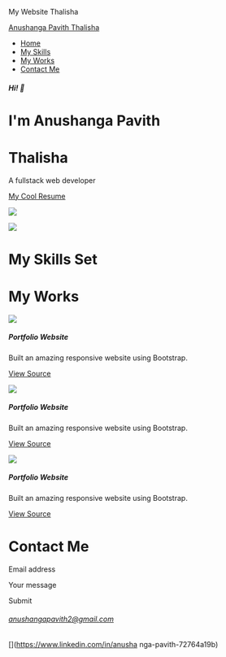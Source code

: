   My Website Thalisha    

[Anushanga Pavith Thalisha](#)

*   [Home](#hero)
*   [My Skills](#my_skills)
*   [My Works](#my_works)
*   [Contact Me](#contactme)

##### Hi! 👋

I'm Anushanga Pavith
====================

Thalisha
========

A fullstack web developer

[My Cool Resume](https://drive.google.com/file/d/1stCx0bjIp69A-4tuiNWQiKRK7OXs_pJd/view?usp=sharing)

![](https://lh5.googleusercontent.com/jihuwRMFwKhwdFTDJ2GWgs0RT-kmLOCW_E7COrDl7TqpD1vBeE0CbnxqObnnUKLnGD_JdNNtbTQYdLyyOElJmchYebQvKLAMt6hZnXU6r_gDzJPwWnOmmW9yJ97Awriadg=w1280)

![](https://lh5.googleusercontent.com/jihuwRMFwKhwdFTDJ2GWgs0RT-kmLOCW_E7COrDl7TqpD1vBeE0CbnxqObnnUKLnGD_JdNNtbTQYdLyyOElJmchYebQvKLAMt6hZnXU6r_gDzJPwWnOmmW9yJ97Awriadg=w1280)

My Skills Set
=============

My Works
========

![](https://images.unsplash.com/photo-1542831371-29b0f74f9713?ixid=MnwxMjA3fDB8MHxwaG90by1wYWdlfHx8fGVufDB8fHx8&ixlib=rb-1.2.1&auto=format&fit=crop&w=750&q=80)

##### Portfolio Website

Built an amazing responsive website using Bootstrap.

[View Source](#)

![](https://images.unsplash.com/photo-1555949963-ff9fe0c870eb?ixid=MnwxMjA3fDB8MHxwaG90by1wYWdlfHx8fGVufDB8fHx8&ixlib=rb-1.2.1&auto=format&fit=crop&w=750&q=80)

##### Portfolio Website

Built an amazing responsive website using Bootstrap.

[View Source](#)

![](https://images.unsplash.com/photo-1488590528505-98d2b5aba04b?ixid=MnwxMjA3fDB8MHxwaG90by1wYWdlfHx8fGVufDB8fHx8&ixlib=rb-1.2.1&auto=format&fit=crop&w=750&q=80)

##### Portfolio Website

Built an amazing responsive website using Bootstrap.

[View Source](#)

Contact Me
==========

Email address 

Your message

Submit

###### anushangapavith2@gmail.com

[](https://github.com/AnushangaPavith)[](https://www.linkedin.com/in/anusha
nga-pavith-72764a19b)